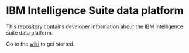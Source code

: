 # IBM Intelligence Suite data platform

This repository contains developer information about the IBM intelligence suite data platform.

Go to the [wiki](https://github.com/IBM/intelligence-suite-data-platform/wiki) to get started.
